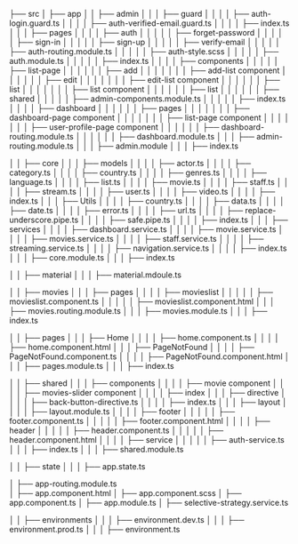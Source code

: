├── src
│ ├── app
│ │ ├── admin
│ │ │ ├── guard
│ │ │ │ ├── auth-login.guard.ts
│ │ │ │ ├── auth-verified-email.guard.ts
│ │ │ │ ├── index.ts
│ │ │ ├── pages
│ │ │ │ ├── auth
│ │ │ │ │ ├── forget-password
│ │ │ │ │ ├── sign-in
│ │ │ │ │ ├── sign-up
│ │ │ │ │ ├── verify-email
│ │ │ │ │ ├── auth-routing.module.ts
│ │ │ │ │ ├── auth-style.scss
│ │ │ │ │ ├── auth.module.ts
│ │ │ │ │ ├── index.ts
│ │ │ │ ├── components
│ │ │ │ │ ├── list-page
│ │ │ │ │ │ ├── add
│ │ │ │ │ │ │ ├── add-list component
│ │ │ │ │ │ ├── edit
│ │ │ │ │ │ │ ├── edit-list component
│ │ │ │ │ │ ├── list
│ │ │ │ │ │ │ ├── list component
│ │ │ │ │ │ ├── list
│ │ │ │ │ │ ├── shared
│ │ │ │ │ ├── admin-components.module.ts
│ │ │ │ │ ├── index.ts
│ │ │ │ ├── dashboard
│ │ │ │ │ │ ├── pages
│ │ │ │ │ │ │ ├── dashboard-page component
│ │ │ │ │ │ │ ├── list-page component
│ │ │ │ │ │ │ ├── user-profile-page component
│ │ │ │ │ │ ├── dashboard-routing.module.ts
│ │ │ │ │ │ ├── dashboard.module.ts
│ │ │ ├── admin-routing.module.ts
│ │ │ ├── admin.module
│ │ │ ├── index.ts

│ │ ├── core
│ │ │ ├── models
│ │ │ │ ├── actor.ts
│ │ │ │ ├── category.ts
│ │ │ │ ├── country.ts
│ │ │ │ ├── genres.ts
│ │ │ │ ├── language.ts
│ │ │ │ ├── list.ts
│ │ │ │ ├── movie.ts
│ │ │ │ ├── staff.ts
│ │ │ │ ├── stream.ts
│ │ │ │ ├── user.ts
│ │ │ │ ├── video.ts
│ │ │ │ ├── index.ts
│ │ │ ├── Utils
│ │ │ │ ├── country.ts
│ │ │ │ ├── data.ts
│ │ │ │ ├── date.ts
│ │ │ │ ├── error.ts
│ │ │ │ ├── url.ts
│ │ │ │ ├── replace-underscore.pipe.ts
│ │ │ │ ├── safe.pipe.ts
│ │ │ │ ├── index.ts
│ │ │ ├── services
│ │ │ │ ├── dashboard.service.ts
│ │ │ │ ├── movie.service.ts
│ │ │ │ ├── movies.service.ts
│ │ │ │ ├── staff.service.ts
│ │ │ │ ├── streaming.service.ts
│ │ │ │ ├── navigation.service.ts
│ │ │ │ ├── index.ts
│ │ │ ├── core.module.ts
│ │ │ ├── index.ts

│ │ ├── material
│ │ │ ├── material.mdoule.ts

│ │ ├── movies
│ │ │ ├── pages
│ │ │ │ ├── movieslist
│ │ │ │ │ ├── movieslist.component.ts
│ │ │ │ │ ├── movieslist.component.html
│ │ │ ├── movies.routing.module.ts
│ │ │ ├── movies.module.ts
│ │ │ ├── index.ts

│ │ ├── pages
│ │ │ ├── Home
│ │ │ │ ├── home.component.ts
│ │ │ │ ├── home.component.html
│ │ │ ├── PageNotFound
│ │ │ │ ├── PageNotFound.component.ts
│ │ │ │ ├── PageNotFound.component.html
│ │ │ ├── pages.module.ts
│ │ │ ├── index.ts

│ │ ├── shared
│ │ │ ├── components
│ │ │ │ ├── movie component
│ │ │ │ ├── movies-slider component
│ │ │ │ ├── index
│ │ │ ├── directive
│ │ │ │ ├── back-button-directive.ts
│ │ │ │ ├── index.ts
│ │ │ ├── layout
│ │ │ │ ├── layout.module.ts
│ │ │ │ ├── footer
│ │ │ │ │ ├── footer.component.ts
│ │ │ │ │ ├── footer.component.html
│ │ │ │ ├── header
│ │ │ │ │ ├── header.component.ts
│ │ │ │ │ ├── header.component.html
│ │ │ │ ├── service
│ │ │ │ │ ├── auth-service.ts
│ │ │ ├── index.ts
│ │ │ ├── shared.module.ts

│ │ ├── state
│ │ │ ├── app.state.ts

│ ├── app-routing.module.ts  
│ ├── app.component.html
│ ├── app.component.scss
│ ├── app.component.ts
│ ├── app.module.ts
│ ├── selective-strategy.service.ts

│ │ ├── environments
│ │ │ ├── environment.dev.ts
│ │ │ ├── environment.prod.ts
│ │ │ ├── environment.ts

